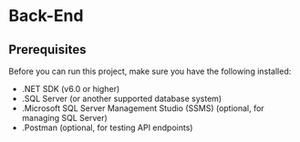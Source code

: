 # Back-End
## Prerequisites
Before you can run this project, make sure you have the following installed:
  * .NET SDK (v6.0 or higher)
  * .SQL Server (or another supported database system)
  * .Microsoft SQL Server Management Studio (SSMS) (optional, for managing SQL Server)
  * .Postman (optional, for testing API endpoints)
